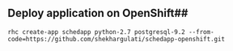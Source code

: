 ## Deploy application on OpenShift##

```
rhc create-app schedapp python-2.7 postgresql-9.2 --from-code=https://github.com/shekhargulati/schedapp-openshift.git
```
